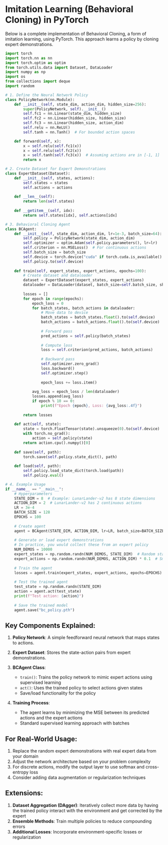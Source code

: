 # Imitation Learning (Behavioral Cloning) in PyTorch

Below is a complete implementation of Behavioral Cloning, a form of imitation learning, using PyTorch. This approach learns a policy by cloning expert demonstrations.

```python
import torch
import torch.nn as nn
import torch.optim as optim
from torch.utils.data import Dataset, DataLoader
import numpy as np
import os
from collections import deque
import random

# 1. Define the Neural Network Policy
class PolicyNetwork(nn.Module):
    def __init__(self, state_dim, action_dim, hidden_size=256):
        super(PolicyNetwork, self).__init__()
        self.fc1 = nn.Linear(state_dim, hidden_size)
        self.fc2 = nn.Linear(hidden_size, hidden_size)
        self.fc3 = nn.Linear(hidden_size, action_dim)
        self.relu = nn.ReLU()
        self.tanh = nn.Tanh()  # For bounded action spaces

    def forward(self, x):
        x = self.relu(self.fc1(x))
        x = self.relu(self.fc2(x))
        x = self.tanh(self.fc3(x))  # Assuming actions are in [-1, 1]
        return x

# 2. Create Dataset for Expert Demonstrations
class ExpertDataset(Dataset):
    def __init__(self, states, actions):
        self.states = states
        self.actions = actions
        
    def __len__(self):
        return len(self.states)
    
    def __getitem__(self, idx):
        return self.states[idx], self.actions[idx]

# 3. Behavioral Cloning Agent
class BCAgent:
    def __init__(self, state_dim, action_dim, lr=1e-3, batch_size=64):
        self.policy = PolicyNetwork(state_dim, action_dim)
        self.optimizer = optim.Adam(self.policy.parameters(), lr=lr)
        self.criterion = nn.MSELoss()  # For continuous actions
        self.batch_size = batch_size
        self.device = torch.device("cuda" if torch.cuda.is_available() else "cpu")
        self.policy.to(self.device)
        
    def train(self, expert_states, expert_actions, epochs=100):
        # Create dataset and dataloader
        dataset = ExpertDataset(expert_states, expert_actions)
        dataloader = DataLoader(dataset, batch_size=self.batch_size, shuffle=True)
        
        losses = []
        for epoch in range(epochs):
            epoch_loss = 0
            for batch_states, batch_actions in dataloader:
                # Move data to device
                batch_states = batch_states.float().to(self.device)
                batch_actions = batch_actions.float().to(self.device)
                
                # Forward pass
                pred_actions = self.policy(batch_states)
                
                # Compute loss
                loss = self.criterion(pred_actions, batch_actions)
                
                # Backward pass
                self.optimizer.zero_grad()
                loss.backward()
                self.optimizer.step()
                
                epoch_loss += loss.item()
            
            avg_loss = epoch_loss / len(dataloader)
            losses.append(avg_loss)
            if epoch % 10 == 0:
                print(f"Epoch {epoch}, Loss: {avg_loss:.4f}")
        
        return losses
    
    def act(self, state):
        state = torch.FloatTensor(state).unsqueeze(0).to(self.device)
        with torch.no_grad():
            action = self.policy(state)
        return action.cpu().numpy()[0]
    
    def save(self, path):
        torch.save(self.policy.state_dict(), path)
    
    def load(self, path):
        self.policy.load_state_dict(torch.load(path))
        self.policy.eval()

# 4. Example Usage
if __name__ == "__main__":
    # Hyperparameters
    STATE_DIM = 8  # Example: LunarLander-v2 has 8 state dimensions
    ACTION_DIM = 2  # LunarLander-v2 has 2 continuous actions
    LR = 3e-4
    BATCH_SIZE = 128
    EPOCHS = 100
    
    # Create agent
    agent = BCAgent(STATE_DIM, ACTION_DIM, lr=LR, batch_size=BATCH_SIZE)
    
    # Generate or load expert demonstrations
    # In practice, you would collect these from an expert policy
    NUM_DEMOS = 10000
    expert_states = np.random.randn(NUM_DEMOS, STATE_DIM)  # Random states for example
    expert_actions = np.random.randn(NUM_DEMOS, ACTION_DIM) * 0.1  # Small random actions
    
    # Train the agent
    losses = agent.train(expert_states, expert_actions, epochs=EPOCHS)
    
    # Test the trained agent
    test_state = np.random.randn(STATE_DIM)
    action = agent.act(test_state)
    print(f"Test action: {action}")
    
    # Save the trained model
    agent.save("bc_policy.pth")
```

## Key Components Explained:

1. **Policy Network**: A simple feedforward neural network that maps states to actions.

2. **Expert Dataset**: Stores the state-action pairs from expert demonstrations.

3. **BCAgent Class**:
   - `train()`: Trains the policy network to mimic expert actions using supervised learning
   - `act()`: Uses the trained policy to select actions given states
   - Save/load functionality for the policy

4. **Training Process**:
   - The agent learns by minimizing the MSE between its predicted actions and the expert actions
   - Standard supervised learning approach with batches

## For Real-World Usage:

1. Replace the random expert demonstrations with real expert data from your domain
2. Adjust the network architecture based on your problem complexity
3. For discrete actions, modify the output layer to use softmax and cross-entropy loss
4. Consider adding data augmentation or regularization techniques

## Extensions:

1. **Dataset Aggregation (DAgger)**: Iteratively collect more data by having the trained policy interact with the environment and get corrected by the expert
2. **Ensemble Methods**: Train multiple policies to reduce compounding errors
3. **Additional Losses**: Incorporate environment-specific losses or regularization
